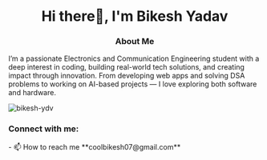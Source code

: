 <h1 align="center">Hi there👋, I'm Bikesh Yadav</h1>
<h3 align="center">About Me</h3>

<p>I’m a passionate Electronics and Communication Engineering student with a deep interest in coding, building real-world tech solutions, and creating impact through innovation. From developing web apps and solving DSA problems to working on AI-based projects — I love exploring both software and hardware.</p>



<p><img align="center" src="https://github-readme-stats.vercel.app/api/top-langs?username=bikesh-ydv&show_icons=true&locale=en&layout=compact" alt="bikesh-ydv" /></p>

<h3 align="left">Connect with me:</h3>
<p align="left">
</p>
- 📫 How to reach me **coolbikesh07@gmail.com**
